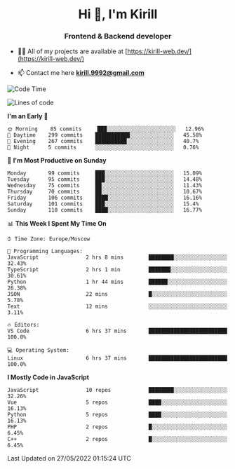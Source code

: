 <h1 align="center">Hi 👋, I'm Kirill</h1>
<h3 align="center">Frontend & Backend developer</h3>

- 👨‍💻 All of my projects are available at [https://kirill-web.dev/](https://kirill-web.dev/)

- 📫 Contact me here **kirill.9992@gmail.com**











<!--START_SECTION:waka-->
![Code Time](http://img.shields.io/badge/Code%20Time-0%20secs-blue)

![Lines of code](https://img.shields.io/badge/From%20Hello%20World%20I%27ve%20Written-477%20Thousand%20lines%20of%20code-blue)

**I'm an Early 🐤** 

```text
🌞 Morning    85 commits     ███░░░░░░░░░░░░░░░░░░░░░░   12.96% 
🌆 Daytime    299 commits    ███████████░░░░░░░░░░░░░░   45.58% 
🌃 Evening    267 commits    ██████████░░░░░░░░░░░░░░░   40.7% 
🌙 Night      5 commits      ░░░░░░░░░░░░░░░░░░░░░░░░░   0.76%

```
📅 **I'm Most Productive on Sunday** 

```text
Monday       99 commits     ███░░░░░░░░░░░░░░░░░░░░░░   15.09% 
Tuesday      95 commits     ███░░░░░░░░░░░░░░░░░░░░░░   14.48% 
Wednesday    75 commits     ██░░░░░░░░░░░░░░░░░░░░░░░   11.43% 
Thursday     70 commits     ██░░░░░░░░░░░░░░░░░░░░░░░   10.67% 
Friday       106 commits    ████░░░░░░░░░░░░░░░░░░░░░   16.16% 
Saturday     101 commits    ███░░░░░░░░░░░░░░░░░░░░░░   15.4% 
Sunday       110 commits    ████░░░░░░░░░░░░░░░░░░░░░   16.77%

```


📊 **This Week I Spent My Time On** 

```text
⌚︎ Time Zone: Europe/Moscow

💬 Programming Languages: 
JavaScript               2 hrs 8 mins        ████████░░░░░░░░░░░░░░░░░   32.43% 
TypeScript               2 hrs 1 min         ███████░░░░░░░░░░░░░░░░░░   30.61% 
Python                   1 hr 44 mins        ██████░░░░░░░░░░░░░░░░░░░   26.38% 
JSON                     22 mins             █░░░░░░░░░░░░░░░░░░░░░░░░   5.78% 
Text                     12 mins             ░░░░░░░░░░░░░░░░░░░░░░░░░   3.11%

🔥 Editors: 
VS Code                  6 hrs 37 mins       █████████████████████████   100.0%

💻 Operating System: 
Linux                    6 hrs 37 mins       █████████████████████████   100.0%

```

**I Mostly Code in JavaScript** 

```text
JavaScript               10 repos            ████████░░░░░░░░░░░░░░░░░   32.26% 
Vue                      5 repos             ████░░░░░░░░░░░░░░░░░░░░░   16.13% 
Python                   5 repos             ████░░░░░░░░░░░░░░░░░░░░░   16.13% 
PHP                      2 repos             █░░░░░░░░░░░░░░░░░░░░░░░░   6.45% 
C++                      2 repos             █░░░░░░░░░░░░░░░░░░░░░░░░   6.45%

```



 Last Updated on 27/05/2022 01:15:24 UTC
<!--END_SECTION:waka-->
